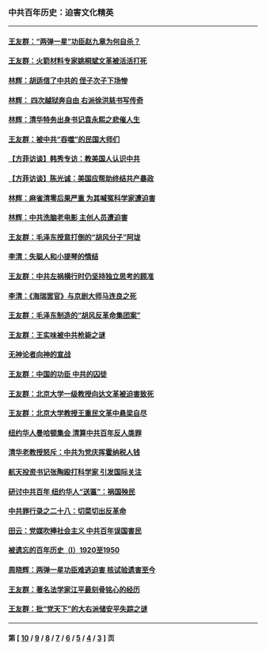### 中共百年历史：迫害文化精英
---
#### [王友群：“两弹一星”功臣赵九章为何自杀？](../../pages/nf1176111/n14059162.md?09100430) 
#### [王友群：火箭材料专家姚桐斌文革被活活打死](../../pages/nf1176111/n14048805.md?09100430) 
#### [林辉：胡适信了中共的 侄子次子下场惨](../../pages/nf1176111/n14019760.md?09100430) 
#### [林辉： 四次越狱奔自由 右派徐洪慈书写传奇](../../pages/nf1176111/n14010438.md?09100430) 
#### [林辉：清华特务出身书记袁永熙之悲催人生](../../pages/nf1176111/n13997413.md?09100430) 
#### [王友群：被中共“吞噬”的民国大师们](../../pages/nf1176111/n13942620.md?09100430) 
#### [【方菲访谈】韩秀专访：教美国人认识中共](../../pages/nf1176111/n13821310.md?09100430) 
#### [【方菲访谈】陈光诚：美国应帮助终结共产暴政](../../pages/nf1176111/n13759521.md?09100430) 
#### [林辉：麻雀清零后果严重 为其喊冤科学家遭迫害](../../pages/nf1176111/n13746900.md?09100430) 
#### [林辉：中共洗脑老电影 主创人员遭迫害](../../pages/nf1176111/n13699437.md?09100430) 
#### [王友群：毛泽东授意打倒的“胡风分子”阿垅](../../pages/nf1176111/n13592541.md?09100430) 
#### [李清：失聪人和小提琴的情结](../../pages/nf1176111/n13459280.md?09100430) 
#### [王友群：中共左祸横行时仍坚持独立思考的顾准](../../pages/nf1176111/n13444722.md?09100430) 
#### [李清：《海瑞罢官》与京剧大师马连良之死](../../pages/nf1176111/n13412316.md?09100430) 
#### [王友群：毛泽东制造的“胡风反革命集团案”](../../pages/nf1176111/n13324909.md?09100430) 
#### [王友群：王实味被中共枪毙之谜](../../pages/nf1176111/n13307502.md?09100430) 
#### [无神论者向神的宣战](../../pages/nf1176111/n13281535.md?09100430) 
#### [王友群：中国的功臣 中共的囚徒](../../pages/nf1176111/n13291790.md?09100430) 
#### [王友群：北京大学一级教授向达文革被迫害致死](../../pages/nf1176111/n13150966.md?09100430) 
#### [王友群：北京大学教授王重民文革中悬梁自尽](../../pages/nf1176111/n13084645.md?09100430) 
#### [纽约华人曼哈顿集会 清算中共百年反人类罪](../../pages/nf1176111/n13084157.md?09100430) 
#### [清华老教授怒斥：中共为党庆挥霍纳税人钱](../../pages/nf1176111/n13071430.md?09100430) 
#### [航天投资书记张陶殴打科学家 引发国际关注](../../pages/nf1176111/n13069132.md?09100430) 
#### [研讨中共百年 纽约华人“送匾”：祸国殃民](../../pages/nf1176111/n13057367.md?09100430) 
#### [中共罪行录之二十八：切菜切出反革命](../../pages/nf1176111/n13030600.md?09100430) 
#### [田云：党媒吹捧社会主义 中共百年误国害民](../../pages/nf1176111/n13006682.md?09100430) 
#### [被遗忘的百年历史（I）1920至1950](../../pages/nf1176111/n12986411.md?09100430) 
#### [周晓辉：两弹一星功臣难逃迫害 核试验遗害至今](../../pages/nf1176111/n12974997.md?09100430) 
#### [王友群：著名法学家江平最刻骨铭心的经历](../../pages/nf1176111/n12970787.md?09100430) 
#### [王友群：批“党天下”的大右派储安平失踪之谜](../../pages/nf1176111/n12954229.md?09100430) 

---
#### 第 [ [10](./10.md?09100430) / [9](./9.md?09100430) / [8](./8.md?09100430) / [7](./7.md?09100430) / [6](./6.md?09100430) / [5](./5.md?09100430) / [4](./4.md?09100430) / [3](./3.md?09100430) ] 页
